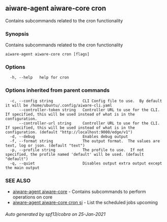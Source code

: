 ## aiware-agent aiware-core cron

Contains subcommands related to the cron functionality

### Synopsis

Contains subcommands related to the cron functionality

```
aiware-agent aiware-core cron [flags]
```

### Options

```
  -h, --help   help for cron
```

### Options inherited from parent commands

```
  -c, --config string             CLI Config file to use.  By default it will be /home/ubuntu/.config/aiware-cli.yaml
      --controller-token string   Controller URL to use for the CLI.  If specified, this will be used instead of what is in the configuration.
      --controller-url string     Controller URL to use for the CLI.  If specified, this will be used instead of what is in the configuration. (default "http://localhost:9000/edge/v1")
  -d, --debug                     Enables debug output
  -f, --format string             The output format.  The values are text, log or json. (default "text")
  -p, --profile string            The profile to use.  If not specified, the profile named 'default' will be used. (default "default")
  -q, --quiet                     Disables output extra output except the main output
```

### SEE ALSO

* [aiware-agent aiware-core](/cli/aiware-agent_aiware-core.md)	 - Contains subcommands to perform operations on core
* [aiware-agent aiware-core cron sj](/cli/aiware-agent_aiware-core_cron_sj.md)	 - List the scheduled jobs upcoming

###### Auto generated by spf13/cobra on 25-Jan-2021

